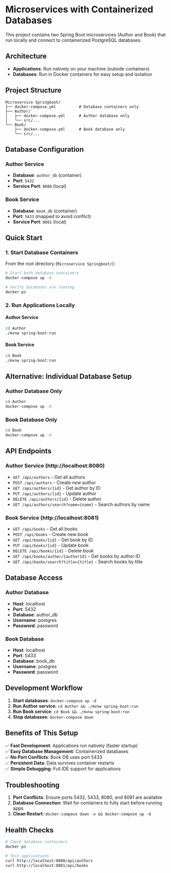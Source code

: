 # Microservices with Containerized Databases

This project contains two Spring Boot microservices (Author and Book) that run locally and connect to containerized PostgreSQL databases.

## Architecture

- **Applications**: Run natively on your machine (outside containers)
- **Databases**: Run in Docker containers for easy setup and isolation

## Project Structure

```
Microservice Springboot/
├── docker-compose.yml          # Database containers only
├── Author/
│   ├── docker-compose.yml      # Author database only
│   └── src/...
└── Book/
    ├── docker-compose.yml      # Book database only
    └── src/...
```

## Database Configuration

### Author Service
- **Database**: `author_db` (container)
- **Port**: `5432`
- **Service Port**: `8080` (local)

### Book Service
- **Database**: `book_db` (container)
- **Port**: `5433` (mapped to avoid conflict)
- **Service Port**: `8081` (local)

## Quick Start

### 1. Start Database Containers

From the root directory (`Microservice Springboot/`):

```bash
# Start both database containers
docker-compose up -d

# Verify databases are running
docker ps
```

### 2. Run Applications Locally

#### Author Service

```bash
cd Author
./mvnw spring-boot:run
```

#### Book Service

```bash
cd Book
./mvnw spring-boot:run
```

## Alternative: Individual Database Setup

### Author Database Only

```bash
cd Author
docker-compose up -d
```

### Book Database Only

```bash
cd Book
docker-compose up -d
```

## API Endpoints

### Author Service (http://localhost:8080)
- `GET /api/authors` - Get all authors
- `POST /api/authors` - Create new author
- `GET /api/authors/{id}` - Get author by ID
- `PUT /api/authors/{id}` - Update author
- `DELETE /api/authors/{id}` - Delete author
- `GET /api/authors/search?name={name}` - Search authors by name

### Book Service (http://localhost:8081)
- `GET /api/books` - Get all books
- `POST /api/books` - Create new book
- `GET /api/books/{id}` - Get book by ID
- `PUT /api/books/{id}` - Update book
- `DELETE /api/books/{id}` - Delete book
- `GET /api/books/author/{authorId}` - Get books by author ID
- `GET /api/books/search?title={title}` - Search books by title

## Database Access

### Author Database
- **Host**: localhost
- **Port**: 5432
- **Database**: author_db
- **Username**: postgres
- **Password**: password

### Book Database
- **Host**: localhost
- **Port**: 5433
- **Database**: book_db
- **Username**: postgres
- **Password**: password

## Development Workflow

1. **Start databases**: `docker-compose up -d`
2. **Run Author service**: `cd Author && ./mvnw spring-boot:run`
3. **Run Book service**: `cd Book && ./mvnw spring-boot:run`
4. **Stop databases**: `docker-compose down`

## Benefits of This Setup

✅ **Fast Development**: Applications run natively (faster startup)  
✅ **Easy Database Management**: Containerized databases  
✅ **No Port Conflicts**: Book DB uses port 5433  
✅ **Persistent Data**: Data survives container restarts  
✅ **Simple Debugging**: Full IDE support for applications  

## Troubleshooting

1. **Port Conflicts**: Ensure ports 5432, 5433, 8080, and 8081 are available
2. **Database Connection**: Wait for containers to fully start before running apps
3. **Clean Restart**: `docker-compose down -v && docker-compose up -d`

## Health Checks

```bash
# Check database containers
docker ps

# Test applications
curl http://localhost:8080/api/authors
curl http://localhost:8081/api/books
```
